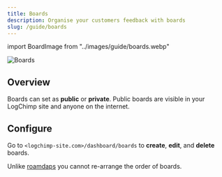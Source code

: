 ```yaml
---
title: Boards
description: Organise your customers feedback with boards
slug: /guide/boards
---
```


import BoardImage from "../images/guide/boards.webp"

<img src={BoardImage} alt="Boards" className="rounded-2xl border" />

## Overview

Boards can set as **public** or **private**. Public boards are visible in your LogChimp site and anyone on the internet.

## Configure

Go to `<logchimp-site.com>/dashboard/boards` to **create**, **edit**, and **delete** boards.

Unlike [roamdaps](/guide/roadmaps) you cannot re-arrange the order of boards.
